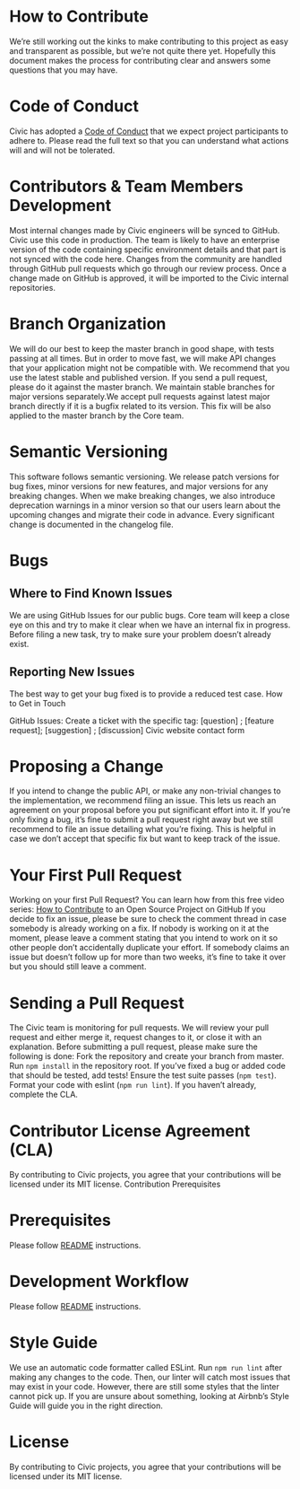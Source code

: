 # How to Contribute
We’re still working out the kinks to make contributing to this project as easy and transparent as possible, but we’re not quite there yet. Hopefully this document makes the process for contributing clear and answers some questions that you may have.

# Code of Conduct
Civic has adopted a [Code of Conduct](CODE_OF_CONDUCT.md) that we expect project participants to adhere to. Please read the full text so that you can understand what actions will and will not be tolerated.

# Contributors & Team Members Development
Most internal changes made by Civic engineers will be synced to GitHub. Civic use this code in production. The team is likely to have an enterprise version of the code containing specific environment details and that part is not synced with the code here. 
Changes from the community are handled through GitHub pull requests which go through our review process. Once a change made on GitHub is approved, it will be imported to the Civic internal repositories.

# Branch Organization
We will do our best to keep the master branch in good shape, with tests passing at all times. But in order to move fast, we will make API changes that your application might not be compatible with. We recommend that you use the latest stable and published version.
If you send a pull request, please do it against the master branch. We maintain stable branches for major versions separately.We accept pull requests against latest major branch directly if it is a bugfix related to its version. This fix will be also applied to the master branch by the Core team.

# Semantic Versioning
This software follows semantic versioning. We release patch versions for bug fixes, minor versions for new features, and major versions for any breaking changes. When we make breaking changes, we also introduce deprecation warnings in a minor version so that our users learn about the upcoming changes and migrate their code in advance.
Every significant change is documented in the changelog file.

# Bugs
## Where to Find Known Issues
We are using GitHub Issues for our public bugs. Core team will keep a close eye on this and try to make it clear when we have an internal fix in progress. Before filing a new task, try to make sure your problem doesn’t already exist.
## Reporting New Issues
The best way to get your bug fixed is to provide a reduced test case.
How to Get in Touch

GitHub Issues: Create a ticket with the specific tag: [question] ; [feature request]; [suggestion] ; [discussion]
Civic website contact form

# Proposing a Change
If you intend to change the public API, or make any non-trivial changes to the implementation, we recommend filing an issue. This lets us reach an agreement on your proposal before you put significant effort into it.
If you’re only fixing a bug, it’s fine to submit a pull request right away but we still recommend to file an issue detailing what you’re fixing. This is helpful in case we don’t accept that specific fix but want to keep track of the issue.

# Your First Pull Request
Working on your first Pull Request? You can learn how from this free video series:
[How to Contribute](https://egghead.io/courses/how-to-contribute-to-an-open-source-project-on-github) to an Open Source Project on GitHub
If you decide to fix an issue, please be sure to check the comment thread in case somebody is already working on a fix. If nobody is working on it at the moment, please leave a comment stating that you intend to work on it so other people don’t accidentally duplicate your effort.
If somebody claims an issue but doesn’t follow up for more than two weeks, it’s fine to take it over but you should still leave a comment.

# Sending a Pull Request
The Civic team is monitoring for pull requests. We will review your pull request and either merge it, request changes to it, or close it with an explanation.
Before submitting a pull request, please make sure the following is done:
Fork the repository and create your branch from master.
Run `npm install` in the repository root.
If you’ve fixed a bug or added code that should be tested, add tests!
Ensure the test suite passes (`npm test`). 
Format your code with eslint (`npm run lint`).
If you haven’t already, complete the CLA.

# Contributor License Agreement (CLA)
By contributing to Civic projects, you agree that your contributions will be licensed under its MIT license.
Contribution Prerequisites

# Prerequisites
Please follow [README](README.md) instructions.

# Development Workflow
Please follow [README](README.md) instructions.

# Style Guide
We use an automatic code formatter called ESLint. Run `npm run lint` after making any changes to the code.
Then, our linter will catch most issues that may exist in your code.
However, there are still some styles that the linter cannot pick up. If you are unsure about something, looking at Airbnb’s Style Guide will guide you in the right direction.

# License
By contributing to Civic projects, you agree that your contributions will be licensed under its MIT license.

